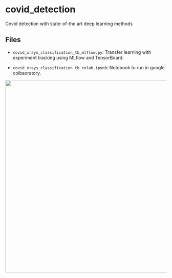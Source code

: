 # covid_detection
Covid detection with state-of-the art deep learning methods

## Files 
- `covid_xrays_classification_tb_mlflow.py`: Transfer learning with experiment tracking using MLflow and TensorBoard. 

- `covid_xrays_classification_tb_colab.ipynb`: Notebook to run in google colbaoratory.

<p align="center">
<img src="https://github.com/jabascal/covid_detection/blob/main/figures/covid_exptrack.png" height="600">
</p>

